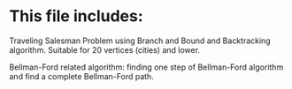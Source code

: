 # This file includes:
  Traveling Salesman Problem using Branch and Bound and Backtracking algorithm. Suitable for 20 vertices (cities) and lower.

  Bellman-Ford related algorithm: finding one step of Bellman-Ford algorithm and find a complete Bellman-Ford path.
